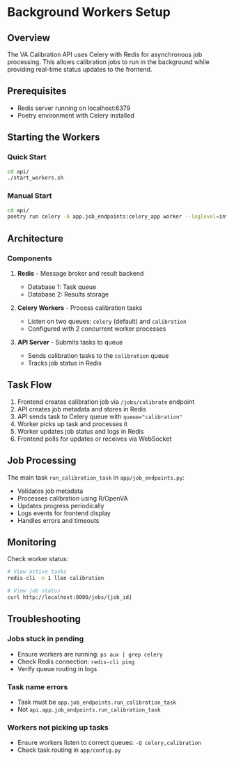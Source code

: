 # Background Workers Setup

## Overview
The VA Calibration API uses Celery with Redis for asynchronous job processing. This allows calibration jobs to run in the background while providing real-time status updates to the frontend.

## Prerequisites
- Redis server running on localhost:6379
- Poetry environment with Celery installed

## Starting the Workers

### Quick Start
```bash
cd api/
./start_workers.sh
```

### Manual Start
```bash
cd api/
poetry run celery -A app.job_endpoints:celery_app worker --loglevel=info --concurrency=2 -Q celery,calibration
```

## Architecture

### Components
1. **Redis** - Message broker and result backend
   - Database 1: Task queue
   - Database 2: Results storage

2. **Celery Workers** - Process calibration tasks
   - Listen on two queues: `celery` (default) and `calibration`
   - Configured with 2 concurrent worker processes

3. **API Server** - Submits tasks to queue
   - Sends calibration tasks to the `calibration` queue
   - Tracks job status in Redis

## Task Flow

1. Frontend creates calibration job via `/jobs/calibrate` endpoint
2. API creates job metadata and stores in Redis
3. API sends task to Celery queue with `queue="calibration"`
4. Worker picks up task and processes it
5. Worker updates job status and logs in Redis
6. Frontend polls for updates or receives via WebSocket

## Job Processing

The main task `run_calibration_task` in `app/job_endpoints.py`:
- Validates job metadata
- Processes calibration using R/OpenVA
- Updates progress periodically
- Logs events for frontend display
- Handles errors and timeouts

## Monitoring

Check worker status:
```bash
# View active tasks
redis-cli -n 1 llen calibration

# View job status
curl http://localhost:8000/jobs/{job_id}
```

## Troubleshooting

### Jobs stuck in pending
- Ensure workers are running: `ps aux | grep celery`
- Check Redis connection: `redis-cli ping`
- Verify queue routing in logs

### Task name errors
- Task must be `app.job_endpoints.run_calibration_task`
- Not `api.app.job_endpoints.run_calibration_task`

### Workers not picking up tasks
- Ensure workers listen to correct queues: `-Q celery,calibration`
- Check task routing in `app/config.py`